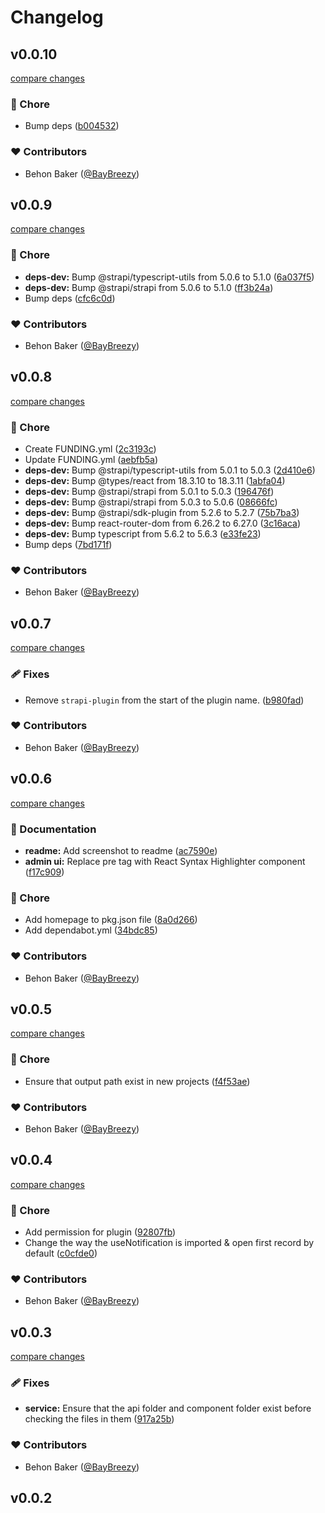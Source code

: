 # Changelog

## v0.0.10

[compare changes](https://github.com/BayBreezy/strapi-plugin-gen-types/compare/v0.0.9...v0.0.10)

### 🏡 Chore

- Bump deps ([b004532](https://github.com/BayBreezy/strapi-plugin-gen-types/commit/b004532))

### ❤️ Contributors

- Behon Baker ([@BayBreezy](http://github.com/BayBreezy))

## v0.0.9

[compare changes](https://github.com/BayBreezy/strapi-plugin-gen-types/compare/v0.0.8...v0.0.9)

### 🏡 Chore

- **deps-dev:** Bump @strapi/typescript-utils from 5.0.6 to 5.1.0 ([6a037f5](https://github.com/BayBreezy/strapi-plugin-gen-types/commit/6a037f5))
- **deps-dev:** Bump @strapi/strapi from 5.0.6 to 5.1.0 ([ff3b24a](https://github.com/BayBreezy/strapi-plugin-gen-types/commit/ff3b24a))
- Bump deps ([cfc6c0d](https://github.com/BayBreezy/strapi-plugin-gen-types/commit/cfc6c0d))

### ❤️ Contributors

- Behon Baker ([@BayBreezy](http://github.com/BayBreezy))

## v0.0.8

[compare changes](https://github.com/BayBreezy/strapi-plugin-gen-types/compare/v0.0.7...v0.0.8)

### 🏡 Chore

- Create FUNDING.yml ([2c3193c](https://github.com/BayBreezy/strapi-plugin-gen-types/commit/2c3193c))
- Update FUNDING.yml ([aebfb5a](https://github.com/BayBreezy/strapi-plugin-gen-types/commit/aebfb5a))
- **deps-dev:** Bump @strapi/typescript-utils from 5.0.1 to 5.0.3 ([2d410e6](https://github.com/BayBreezy/strapi-plugin-gen-types/commit/2d410e6))
- **deps-dev:** Bump @types/react from 18.3.10 to 18.3.11 ([1abfa04](https://github.com/BayBreezy/strapi-plugin-gen-types/commit/1abfa04))
- **deps-dev:** Bump @strapi/strapi from 5.0.1 to 5.0.3 ([196476f](https://github.com/BayBreezy/strapi-plugin-gen-types/commit/196476f))
- **deps-dev:** Bump @strapi/strapi from 5.0.3 to 5.0.6 ([08666fc](https://github.com/BayBreezy/strapi-plugin-gen-types/commit/08666fc))
- **deps-dev:** Bump @strapi/sdk-plugin from 5.2.6 to 5.2.7 ([75b7ba3](https://github.com/BayBreezy/strapi-plugin-gen-types/commit/75b7ba3))
- **deps-dev:** Bump react-router-dom from 6.26.2 to 6.27.0 ([3c16aca](https://github.com/BayBreezy/strapi-plugin-gen-types/commit/3c16aca))
- **deps-dev:** Bump typescript from 5.6.2 to 5.6.3 ([e33fe23](https://github.com/BayBreezy/strapi-plugin-gen-types/commit/e33fe23))
- Bump deps ([7bd171f](https://github.com/BayBreezy/strapi-plugin-gen-types/commit/7bd171f))

### ❤️ Contributors

- Behon Baker ([@BayBreezy](http://github.com/BayBreezy))

## v0.0.7

[compare changes](https://github.com/BayBreezy/strapi-plugin-gen-types/compare/v0.0.6...v0.0.7)

### 🩹 Fixes

- Remove `strapi-plugin` from the start of the plugin name. ([b980fad](https://github.com/BayBreezy/strapi-plugin-gen-types/commit/b980fad))

### ❤️ Contributors

- Behon Baker ([@BayBreezy](http://github.com/BayBreezy))

## v0.0.6

[compare changes](https://github.com/BayBreezy/strapi-plugin-gen-types/compare/v0.0.5...v0.0.6)

### 📖 Documentation

- **readme:** Add screenshot to readme ([ac7590e](https://github.com/BayBreezy/strapi-plugin-gen-types/commit/ac7590e))
- **admin ui:** Replace pre tag with React Syntax Highlighter component ([f17c909](https://github.com/BayBreezy/strapi-plugin-gen-types/commit/f17c909))

### 🏡 Chore

- Add homepage to pkg.json file ([8a0d266](https://github.com/BayBreezy/strapi-plugin-gen-types/commit/8a0d266))
- Add dependabot.yml ([34bdc85](https://github.com/BayBreezy/strapi-plugin-gen-types/commit/34bdc85))

### ❤️ Contributors

- Behon Baker ([@BayBreezy](http://github.com/BayBreezy))

## v0.0.5

[compare changes](https://github.com/BayBreezy/strapi-plugin-gen-types/compare/v0.0.4...v0.0.5)

### 🏡 Chore

- Ensure that output path exist in new projects ([f4f53ae](https://github.com/BayBreezy/strapi-plugin-gen-types/commit/f4f53ae))

### ❤️ Contributors

- Behon Baker ([@BayBreezy](http://github.com/BayBreezy))

## v0.0.4

[compare changes](https://github.com/BayBreezy/strapi-plugin-gen-types/compare/v0.0.3...v0.0.4)

### 🏡 Chore

- Add permission for plugin ([92807fb](https://github.com/BayBreezy/strapi-plugin-gen-types/commit/92807fb))
- Change the way the useNotification is imported & open first record by default ([c0cfde0](https://github.com/BayBreezy/strapi-plugin-gen-types/commit/c0cfde0))

### ❤️ Contributors

- Behon Baker ([@BayBreezy](http://github.com/BayBreezy))

## v0.0.3

[compare changes](https://github.com/BayBreezy/strapi-plugin-gen-types/compare/v0.0.2...v0.0.3)

### 🩹 Fixes

- **service:** Ensure that the api folder and component folder exist before checking the files in them ([917a25b](https://github.com/BayBreezy/strapi-plugin-gen-types/commit/917a25b))

### ❤️ Contributors

- Behon Baker ([@BayBreezy](http://github.com/BayBreezy))

## v0.0.2
